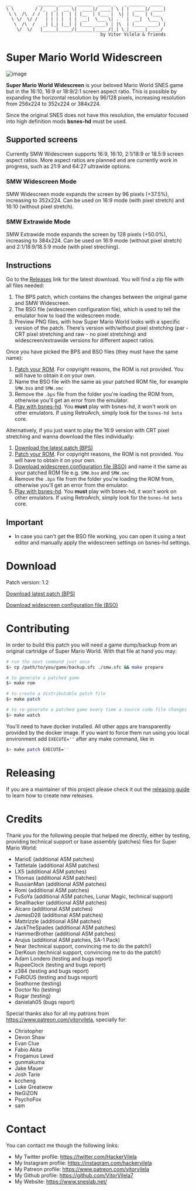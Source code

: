 ```
__          _______ _____  ______  _____ _   _ ______  _____    
\ \        / /_   _|  __ \|  ____|/ ____| \ | |  ____|/ ____|   
 \ \  /\  / /  | | | |  | | |__  | (___ |  \| | |__  | (___     
  \ \/  \/ /   | | | |  | |  __|  \___ \| . ` |  __|  \___ \    
   \  /\  /   _| |_| |__| | |____ ____) | |\  | |____ ____) |   
    \/  \/   |_____|_____/|______|_____/|_| \_|______|_____/    
                                    by Vitor Vilela & friends
```

Super Mario World Widescreen
============================

![image](https://user-images.githubusercontent.com/12776674/122607515-0e8d4600-d051-11eb-900b-1b072f5bbbad.png)

**Super Mario World Widescreen** is your beloved Mario World
SNES game but in the 16:10, 16:9 or 18:9/2:1 screen aspect ratio.
This is possible by expanding the horizontal resolution by 96/128
pixels, increasing resolution from 256x224 to 352x224 or 384x224.

Since the original SNES does not have this resolution, the emulator
focused into high definition mods **bsnes-hd** must be used.

## Supported screens

Currently SMW Widescreen supports 16:9, 16:10, 2:1/18:9 or 18.5:9 screen
aspect ratios. More aspect ratios are planned and are currently work in
progress, such as 21:9 and 64:27 ultrawide options.

### SMW Widescreen Mode

SMW Widescreen mode expands the screen by 96 pixels (+37.5%), increasing
to 352x224. Can be used on 16:9 mode (with pixel stretch) and
16:10 (without pixel stretch).

### SMW Extrawide Mode

SMW Extrawide mode expands the screen by 128 pixels (+50.0%), increasing
to 384x224. Can be used on 16:9 mode (without pixel stretch) and
2:1/18:9/18.5:9 mode (with pixel streching).

## Instructions

Go to the [Releases](https://github.com/VitorVilela7/wide-snes/releases)
link for the latest download. You will find a zip file with all files needed:
1. The BPS patch, which contains the changes between the original game
and SMW Widescreen.
2. The BSO file (widescreen configuration file), which is used to tell
the emulator how to load the widescreen mode.
3. Preview PNG files, with how Super Mario World looks with a specific
version of the patch. There's version with/without pixel stretching
(par - CRT pixel stretching and raw - no pixel stretching) and
widescreen/extrawide versions for different aspect ratios.

Once you have picked the BPS and BSO files (they must have the same name):
1. [Patch your ROM](https://sneslab.net/wiki/How_to_apply_ROM_patches).
For copyright reasons, the ROM is not provided. You will have to obtain it
on your own.
2. Name the BSO file with the same as your patched ROM file, for
example `SMW.bso` and `SMW.smc`
3. Remove the `.bps` file from the folder you're loading the ROM from,
otherwise you'll get an error from the emulator.
5. [Play with bsnes-hd](https://github.com/DerKoun/bsnes-hd/releases).
You **must** play with bsnes-hd, it won't work on other emulators.
If using RetroArch, simply look for the `bsnes-hd beta` core.

Alternatively, if you just want to play the 16:9 version with CRT pixel
stretching and wanna download the files individually:

1. [Download the latest patch (BPS)](./../../raw/master/smw-widescreen.bps)
2. [Patch your ROM](https://sneslab.net/wiki/How_to_apply_ROM_patches). For copyright reasons, the ROM is not provided. You will have to obtain it on your own.
3. [Download widescreen configuration file (BSO)](./../../raw/master/smw-widescreen.bso) and name it the same as your patched ROM file e.g. `SMW.bso` and `SMW.smc`
4. Remove the `.bps` file from the folder you're loading the ROM from, otherwise you'll get an error from the emulator.
5. [Play with bsnes-hd](https://github.com/DerKoun/bsnes-hd/releases). You **must** play with bsnes-hd, it won't work on other emulators. If using RetroArch, simply look for the `bsnes-hd beta` core.

## Important

- In case you can't get the BSO file working, you can open it using a text editor and manually apply the widescreen settings on bsnes-hd settings.

# Download
Patch version: 1.2

[Download latest patch (BPS)](./../../raw/master/smw-widescreen.bps)

[Download widescreen configuration file (BSO)](./../../raw/master/smw-widescreen.bso)

# Contributing

In order to build this patch you will need a game dump/backup from an original
cartridge of Super Mario World. With that file at hand you may:

```bash
# run the next command just once
$> cp /path/to/you/game/backup.sfc ./smw.sfc && make prepare

# to generate a patched game
$> make rom

# to create a distributable patch file
$> make patch

# to re-generate a patched game every time a source code file changes
$> make watch
```

You'll need to have docker installed. All other apps are transparently provided
by the docker image. If you want to force them run using you local environment
add `EXECUTE=''` after any make command, like in

 ```bash
 $> make patch EXECUTE=''
 ```

# Releasing

If you are a maintainer of this project please check it out the 
[releasing guide](./RELEASING.md) to learn how to create new releases.

# Credits
Thank you for the following people that helped me directly, either by
testing, providing technical support or base assembly (patches) files for Super Mario World:
 - MarioE (additional ASM patches)
 - Tattletale (additional ASM patches)
 - LX5 (additional ASM patches)
 - Thomas (additional ASM patches)
 - RussianMan (additional ASM patches)
 - Romi (additional ASM patches)
 - FuSoYa (additional ASM patches, Lunar Magic, technical support)
 - Smallhacker (additional ASM patches)
 - Alcaro (additional ASM patches)
 - JamesD28 (additional ASM patches)
 - Mattrizzle (additional ASM patches)
 - JackTheSpades (additional ASM patches)
 - HammerBrother (additional ASM patches)
 - Arujus (additional ASM patches, SA-1 Pack)
 - Near (technical support, convincing me to do the patch!)
 - DerKoun (technical support, convincing me to do the patch!)
 - Adam Londero (testing and bugs report)
 - RupeeClock (testing and bugs report)
 - z384 (testing and bugs report)
 - FuRiOUS (testing and bugs report)
 - Seathorne (testing)
 - Doctor No (testing)
 - Rugar (testing)
 - danielah05 (bugs report)

Special thanks also for all my patrons from
https://www.patreon.com/vitorvilela, specially for:

* Christopher
* Devon Shaw
* Evan Clue
* Fabio Akita
* Frogamus Lewd
* gunmakuma
* Jake Mauer
* Josh Tarie
* kccheng
* Luke Greatwow
* NeGiZON
* PsychoFox
* sam

# Contact
You can contact me though the following links:

* My Twitter profile: https://twitter.com/HackerVilela
* My Instagram profile: https://instagram.com/hackervilela
* My Patreon profile: https://www.patreon.com/vitorvilela
* My Github profile: https://github.com/VitorVilela7
* My Website: https://www.sneslab.net/

